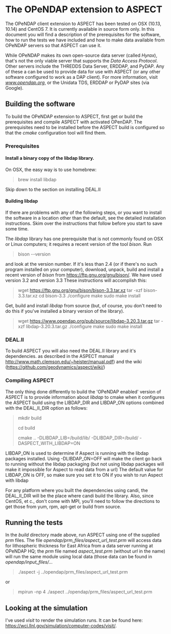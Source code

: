
# The OPeNDAP extension to ASPECT

The OPeNDAP client extension to ASPECT has been tested on OSX (10.13,
10.14) and CentOS 7. It is currently available in source form only. In
this document you will find a description of the prerequisites for the
software, how to run the tests we have included and how to make data
available from OPeNDAP servers so that ASPECT can use it.

While OPeNDAP makes its own open-source data server (called _Hyrax_),
that's not the only viable server that supports the _Data Access
Protocol_. Other servers include the THREDDS Data Server, ERDDAP, and
PyDAP. Any of these a can be used to provide data for use with ASPECT
(or any other software configured to work as a DAP client). For more
information, visit _www.opendap.org_, or the Unidata TDS, ERDDAP or
PyDAP sites (via Google).

## Building the software

To build the OPeNDAP extension to ASPECT, first get or build the
prerequisites and compile ASPECT with activated OPenDAP. The
prerequisites need to be installed before the ASPECT build is
configured so that the _cmake_ configuration tool will find them.

### Prerequisites

#### Install a binary copy of the libdap library.

On OSX, the easy way is to use homebrew:

> brew install libdap

Skip down to the section on installing DEAL.II

#### Building libdap

If there are problems with any of the following steps, or you want to
install the software in a location other than the default, see the
detailed installation instructions. Skim over the instructions that
follow before you start to save some time.

The _libdap_ library has one prerequisite that is not commonly found
on OSX or Linux computers; it requires a recent version of the tool
_bison_. Run

> bison --version

and look at the version number. If it's less than 2.4 (or if there's
no such program installed on your computer), download, unpack, build
and install a recent version of _bison_ from
https://ftp.gnu.org/gnu/bison/. We have used version 3.2 and
version 3.3 These instructions will accomplish this:

> wget https://ftp.gnu.org/gnu/bison/bison-3.3.tar.xz
> tar -xzf bison-3.3.tar.xz
> cd bison-3.3
> ./configure
> make
> sudo make install

Get, build and install _libdap_ from source (but, of course, you don't
need to do this if you've installed a binary version of the library).

> wget https://www.opendap.org/pub/source/libdap-3.20.3.tar.gz
> tar -xzf libdap-3.20.3.tar.gz
> ./configure
> make
> sudo make install

### DEAL.II

To build ASPECT you will also need the DEAL.II library and it's
dependencies. as described in the ASPECT manual 
http://www.math.clemson.edu/~heister/manual.pdf) and the wiki (https://github.com/geodynamics/aspect/wiki/)

### Compiling ASPECT

The only thing done differently to build the 'OPeNDAP enabled' version
of ASPECT is to provide information about _libdap_ to cmake when it
configures the ASPECT build using the LIBDAP\_DIR and
LIBDAP\_ON options combined with the DEAL\_II\_DIR option as follows:

> mkdir build
>
> cd build
>
> cmake .. -DLIBDAP_LIB=<libdap location>/build/lib/ -DLIBDAP_DIR=<libdap location>/build/ -DASPECT_WITH_LIBDAP=ON

LIBDAP_ON is used to determine if Aspect is running with the libdap packages installed. Using -DLIBDAP_ON=OFF will make the client go back to running without the libdap packaging (but not using libdap packages will make it impossible for Aspect to read data from a url)
The default value for LIBDAP_ON is OFF, so make sure you set it to ON if you wish to run Aspect with libdap

For any platform where you built the dependencies using candi, the 
DEAL_II_DIR will be the place where candi build the library. Also,
since CentOS, et c., don't come with MPI, you'll need to follow the 
directions to get those from yum, rpm, apt-get or build from source.

## Running the tests

In the _build_ directory made above, run ASPECT using one of the
supplied _prm_ files. The file _opendap/prm\_files/aspect\_url\_test.prm_
will access data for lithospheric thickness for East Africa from a
data server running at OPeNDAP HQ; the _prm_ file named
_aspect\_test.prm_ (without _url_ in the name) will run the same
module using local data (those data can be found in
_opendap/input\_files/..._

> ./aspect -j ../opendap/prm\_files/aspect\_url\_test.prm

or

> mpirun -np 4 ./aspect ../opendap/prm\_files/aspect\_url\_test.prm

## Looking at the simulation

I've used _visit_ to render the simulation runs. It can be found here:
https://wci.llnl.gov/simulation/computer-codes/visit/.

